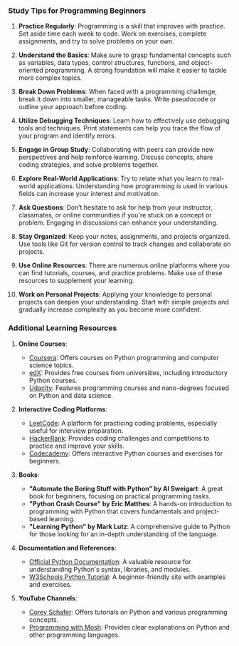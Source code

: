 ### Study Tips for Programming Beginners

1. **Practice Regularly**: Programming is a skill that improves with practice. Set aside time each week to code. Work on exercises, complete assignments, and try to solve problems on your own.

2. **Understand the Basics**: Make sure to grasp fundamental concepts such as variables, data types, control structures, functions, and object-oriented programming. A strong foundation will make it easier to tackle more complex topics.

3. **Break Down Problems**: When faced with a programming challenge, break it down into smaller, manageable tasks. Write pseudocode or outline your approach before coding.

4. **Utilize Debugging Techniques**: Learn how to effectively use debugging tools and techniques. Print statements can help you trace the flow of your program and identify errors.

5. **Engage in Group Study**: Collaborating with peers can provide new perspectives and help reinforce learning. Discuss concepts, share coding strategies, and solve problems together.

6. **Explore Real-World Applications**: Try to relate what you learn to real-world applications. Understanding how programming is used in various fields can increase your interest and motivation.

7. **Ask Questions**: Don’t hesitate to ask for help from your instructor, classmates, or online communities if you're stuck on a concept or problem. Engaging in discussions can enhance your understanding.

8. **Stay Organized**: Keep your notes, assignments, and projects organized. Use tools like Git for version control to track changes and collaborate on projects.

9. **Use Online Resources**: There are numerous online platforms where you can find tutorials, courses, and practice problems. Make use of these resources to supplement your learning.

10. **Work on Personal Projects**: Applying your knowledge to personal projects can deepen your understanding. Start with simple projects and gradually increase complexity as you become more confident.

### Additional Learning Resources

1. **Online Courses**:
   - [Coursera](https://www.coursera.org): Offers courses on Python programming and computer science topics.
   - [edX](https://www.edx.org): Provides free courses from universities, including introductory Python courses.
   - [Udacity](https://www.udacity.com): Features programming courses and nano-degrees focused on Python and data science.

2. **Interactive Coding Platforms**:
   - [LeetCode](https://leetcode.com): A platform for practicing coding problems, especially useful for interview preparation.
   - [HackerRank](https://www.hackerrank.com): Provides coding challenges and competitions to practice and improve your skills.
   - [Codecademy](https://www.codecademy.com): Offers interactive Python courses and exercises for beginners.

3. **Books**:
   - **"Automate the Boring Stuff with Python" by Al Sweigart**: A great book for beginners, focusing on practical programming tasks.
   - **"Python Crash Course" by Eric Matthes**: A hands-on introduction to programming with Python that covers fundamentals and project-based learning.
   - **"Learning Python" by Mark Lutz**: A comprehensive guide to Python for those looking for an in-depth understanding of the language.

4. **Documentation and References**:
   - [Official Python Documentation](https://docs.python.org/3/): A valuable resource for understanding Python's syntax, libraries, and modules.
   - [W3Schools Python Tutorial](https://www.w3schools.com/python/): A beginner-friendly site with examples and exercises.

5. **YouTube Channels**:
   - [Corey Schafer](https://www.youtube.com/user/schafer5): Offers tutorials on Python and various programming concepts.
   - [Programming with Mosh](https://www.youtube.com/user/programmingwithmosh): Provides clear explanations on Python and other programming languages.